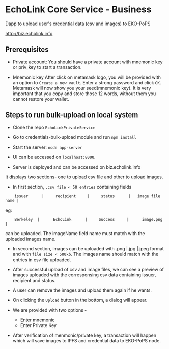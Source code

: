 # EchoLink Core Service - Business
Dapp to upload user's credential data (csv and images) to EKO-PoPS

http://biz.echolink.info

## Prerequisites

- Private account:
You should have a private account with mnemonic key or priv_key to start a transaction.

- Mnemonic key
After click on metamask logo, you will be provided with an option to `Create a new vault`. Enter a strong password and click `OK`. Metamask will now show you your seed(mnemonic key). It is very important that you copy and store those 12 words, without them you cannot restore your wallet. 

## Steps to run bulk-upload on local system

- Clone the repo `EchoLinkPrivateService`

- Go to credentials-bulk-upload module and run `npm install`

- Start the server: 
`node app-server`

- UI can be accessed on `localhost:8000`.
- Server is deployed and can be accessed on biz.echolink.info

It displays two sections- one to upload csv file and other to upload images.

- In first section, `.csv file < 50 entries` containing fields
``` 
    issuer      |     recipient     |     status      |   image file name |
```
  eg:   
```    
    Berkeley  |      EchoLink      |     Success     |      image.png   |    
```
can be uploaded. The imageName field name must match with the uploaded images name.

- In second section, images can be uploaded with .png |.jpg |.jpeg format and  with `file size < 500kb`. The images name should match with the entries in csv file uploaded.

- After successful upload of csv and image files, we can see a preview of images uploaded with the corresponsing csv data containing issuer, recipient and status.

- A user can remove the images and upload them again if he wants.

- On clicking the `Upload` button in the bottom, a dialog will appear.
- We are provided with two options -
    - Enter mnemonic
    - Enter Private Key

- After verification of menmonic/private key, a transaction will happen which will save images to IPFS and credential data to EKO-PoPS node.
